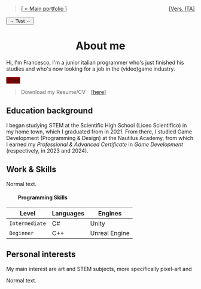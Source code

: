 <style>
elim{
    background-color: darkred;
}
</style>

<!-- 
    [x]: a small history
        [x]: dove hai studiato
        [x]: inserisci le date
    [ ]: my work and skills
        [ ]: what are you good at?
        [ ]: programming skills
        [ ]: outwards skills (like drawing or puzzle solving(?))
    [ ]: perchè fai questo? motivazioni, passioni...
        [ ]: includi anche i tuoi interessi

    ## Nella bio allungata
    [ ]: giochi preferiti, stili/generi che ti interessano di più
    [ ]: espandi i punti nella bio stretta
    
    Cose da ricordare
        1. What you do
        2. Your "why"
        3. Your qualifications
        4. Relevant personal details
            (when appropriate)
        - Consider your audience
 -->

> [[ < Main portfolio ]](./) <span style="float: right;">[[Vers. ITA]](./ita_about)</span>

<button onclick="/index.md">&rarr; Test &larr;</button>

<!--<br>-->

<!-- # ABOUT ME -->
<h1 style="text-align: center;">About me</h1>

<!-- FIXME -->
Hi, I'm Francesco, I'm a junior italian programmer who's just finished his studies and who's now looking for a job in the (video)game industry.

<elim>Other</elim>

> Download my Resume/CV &ensp; [[here]](./assets/pdf/francesco_degno_resume.pdf "Click to download my Resume / CV")


## Education background

I began studying STEM at the Scientific High School (Liceo Scientifico) in my home town, which I graduated from in 2021. From there, I studied Game Development (Programming & Design) at the Nautilus Academy, from which I earned my _Professional & Advanced Certificate_ in _Game Development_ (respectively, in 2023 and 2024).


## Work & Skills

Normal text.

#### &emsp;&emsp; Programming Skills

| Level          | Languages | Engines       |
|----------------|-----------|---------------|
| `Intermediate` | C#        | Unity         |
| `Beginner`     | C++       | Unreal Engine |


## Personal interests

<!-- FIXME: expand -->
My main interest are art and STEM subjects, more specifically pixel-art and 

Normal text.
